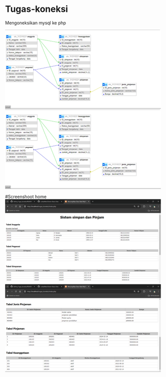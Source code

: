 # Tugas-koneksi
Mengoneksikan mysql ke php

![chain logo](https://github.com/Dimasi1234/Tugas-koneksi/blob/main/db.png)
![Screenshot of the project](https://github.com/Dimasi1234/Tugas-koneksi/blob/main/db.png)

#Screenshoot home
![Screenshot of the project](https://github.com/Dimasi1234/Tugas-koneksi/blob/main/home.png)
![Screenshot of the project](https://github.com/Dimasi1234/Tugas-koneksi/blob/main/home%20(2).png)

